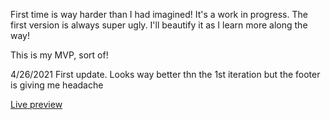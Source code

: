 First time is way harder than I had imagined! It's a work in progress. The first version is always super ugly. I'll beautify it as I learn more along the way!

This is my MVP, sort of!

4/26/2021
First update. Looks way better thn the 1st iteration but the footer is giving me headache

<a href="https://yellowflash2012.github.io/google-homepage/">Live preview</a>
